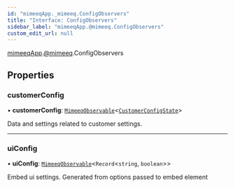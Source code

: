 ```yaml
---
id: "mimeeqApp._mimeeq.ConfigObservers"
title: "Interface: ConfigObservers"
sidebar_label: "mimeeqApp.@mimeeq.ConfigObservers"
custom_edit_url: null
---
```


[mimeeqApp](../modules/mimeeqApp.md).[@mimeeq](../namespaces/mimeeqApp._mimeeq.md).ConfigObservers

## Properties

### customerConfig

• **customerConfig**: [`MimeeqObservable`](../namespaces/mimeeqApp._mimeeq.md#mimeeqobservable)<[`CustomerConfigState`](mimeeqApp._mimeeq.CustomerConfigState.md)\>

Data and settings related to customer settings.

___

### uiConfig

• **uiConfig**: [`MimeeqObservable`](../namespaces/mimeeqApp._mimeeq.md#mimeeqobservable)<`Record`<`string`, `boolean`\>\>

Embed ui settings. Generated from options passed to embed element

